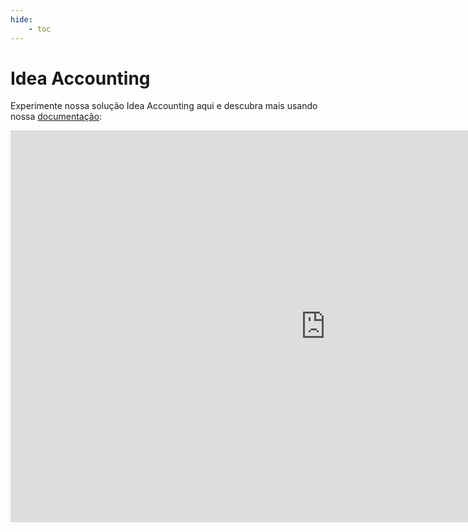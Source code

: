 ```yaml
---
hide:
    - toc
---
```



# Idea Accounting

Experimente nossa solução Idea Accounting aqui e descubra mais usando nossa [documentação](./ficha_tecnica.md):

<iframe title="Idea Accounting" width="1008" height="627.2" src="https://app.powerbi.com/view?r=eyJrIjoiODJhZjE3M2QtYjQzMy00ZDM4LTgzYWQtYTA1Y2JmNjUxOWEzIiwidCI6Ijk0ODViZDU1LTkyYzAtNDIxMi05NmNhLTkxNDNiYjhhNzA0NSJ9" frameborder="0" allowFullScreen="true"></iframe>

